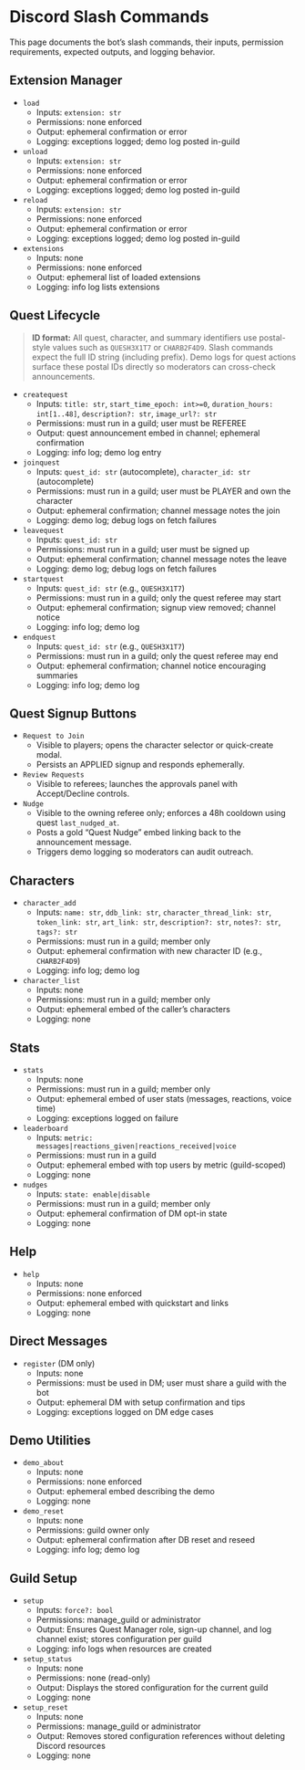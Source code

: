 # Discord Slash Commands

This page documents the bot’s slash commands, their inputs, permission requirements, expected outputs, and logging behavior.

## Extension Manager
- `load`
  - Inputs: `extension: str`
  - Permissions: none enforced
  - Output: ephemeral confirmation or error
  - Logging: exceptions logged; demo log posted in-guild
- `unload`
  - Inputs: `extension: str`
  - Permissions: none enforced
  - Output: ephemeral confirmation or error
  - Logging: exceptions logged; demo log posted in-guild
- `reload`
  - Inputs: `extension: str`
  - Permissions: none enforced
  - Output: ephemeral confirmation or error
  - Logging: exceptions logged; demo log posted in-guild
- `extensions`
  - Inputs: none
  - Permissions: none enforced
  - Output: ephemeral list of loaded extensions
  - Logging: info log lists extensions

## Quest Lifecycle

> **ID format:** All quest, character, and summary identifiers use postal-style values such as `QUESH3X1T7` or `CHARB2F4D9`. Slash commands expect the full ID string (including prefix).
> Demo logs for quest actions surface these postal IDs directly so moderators can cross-check announcements.

- `createquest`
  - Inputs: `title: str`, `start_time_epoch: int>=0`, `duration_hours: int[1..48]`, `description?: str`, `image_url?: str`
  - Permissions: must run in a guild; user must be REFEREE
  - Output: quest announcement embed in channel; ephemeral confirmation
  - Logging: info log; demo log entry
- `joinquest`
  - Inputs: `quest_id: str` (autocomplete), `character_id: str` (autocomplete)
  - Permissions: must run in a guild; user must be PLAYER and own the character
  - Output: ephemeral confirmation; channel message notes the join
  - Logging: demo log; debug logs on fetch failures
- `leavequest`
  - Inputs: `quest_id: str`
  - Permissions: must run in a guild; user must be signed up
  - Output: ephemeral confirmation; channel message notes the leave
  - Logging: demo log; debug logs on fetch failures
- `startquest`
  - Inputs: `quest_id: str` (e.g., `QUESH3X1T7`)
  - Permissions: must run in a guild; only the quest referee may start
  - Output: ephemeral confirmation; signup view removed; channel notice
  - Logging: info log; demo log
- `endquest`
  - Inputs: `quest_id: str` (e.g., `QUESH3X1T7`)
  - Permissions: must run in a guild; only the quest referee may end
  - Output: ephemeral confirmation; channel notice encouraging summaries
  - Logging: info log; demo log

## Quest Signup Buttons

- `Request to Join`
  - Visible to players; opens the character selector or quick-create modal.
  - Persists an APPLIED signup and responds ephemerally.
- `Review Requests`
  - Visible to referees; launches the approvals panel with Accept/Decline controls.
- `Nudge`
  - Visible to the owning referee only; enforces a 48h cooldown using quest `last_nudged_at`.
  - Posts a gold “Quest Nudge” embed linking back to the announcement message.
  - Triggers demo logging so moderators can audit outreach.

## Characters

- `character_add`
  - Inputs: `name: str`, `ddb_link: str`, `character_thread_link: str`, `token_link: str`, `art_link: str`, `description?: str`, `notes?: str`, `tags?: str`
  - Permissions: must run in a guild; member only
  - Output: ephemeral confirmation with new character ID (e.g., `CHARB2F4D9`)
  - Logging: info log; demo log
- `character_list`
  - Inputs: none
  - Permissions: must run in a guild; member only
  - Output: ephemeral embed of the caller’s characters
  - Logging: none

## Stats

- `stats`
  - Inputs: none
  - Permissions: must run in a guild; member only
  - Output: ephemeral embed of user stats (messages, reactions, voice time)
  - Logging: exceptions logged on failure
- `leaderboard`
  - Inputs: `metric: messages|reactions_given|reactions_received|voice`
  - Permissions: must run in a guild
  - Output: ephemeral embed with top users by metric (guild-scoped)
  - Logging: none
- `nudges`
  - Inputs: `state: enable|disable`
  - Permissions: must run in a guild; member only
  - Output: ephemeral confirmation of DM opt-in state
  - Logging: none

## Help

- `help`
  - Inputs: none
  - Permissions: none enforced
  - Output: ephemeral embed with quickstart and links
  - Logging: none

## Direct Messages

- `register` (DM only)
  - Inputs: none
  - Permissions: must be used in DM; user must share a guild with the bot
  - Output: ephemeral DM with setup confirmation and tips
  - Logging: exceptions logged on DM edge cases

## Demo Utilities

- `demo_about`
  - Inputs: none
  - Permissions: none enforced
  - Output: ephemeral embed describing the demo
  - Logging: none
- `demo_reset`
  - Inputs: none
  - Permissions: guild owner only
  - Output: ephemeral confirmation after DB reset and reseed
  - Logging: info log; demo log

## Guild Setup
- `setup`
  - Inputs: `force?: bool`
  - Permissions: manage_guild or administrator
  - Output: Ensures Quest Manager role, sign-up channel, and log channel exist; stores configuration per guild
  - Logging: info logs when resources are created
- `setup_status`
  - Inputs: none
  - Permissions: none (read-only)
  - Output: Displays the stored configuration for the current guild
  - Logging: none
- `setup_reset`
  - Inputs: none
  - Permissions: manage_guild or administrator
  - Output: Removes stored configuration references without deleting Discord resources
  - Logging: none
